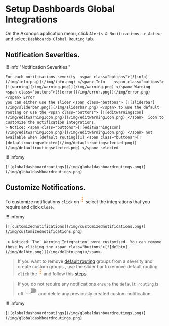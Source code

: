 # Setup Dashboards Global Integrations



On the Axonops application menu, click `Alerts & Notifications -> Active` and select `Dashboards Global Routing` tab.

## Notification Severities.

!!! info "Notification Severities."

    For each notifications severity  <span class="buttons">[![info](/img/info.png)](/img/info.png) </span> Info    <span class="buttons">[![warning](/img/warning.png)](/img/warning.png) </span> Warning    <span class="buttons">[![error](/img/error.png)](/img/error.png) </span> Error
    you can either use the slider <span class="buttons"> [![sliderbar](/img/sliderbar.png)](/img/sliderbar.png) </span> to use the default routing or use the <span class="buttons"> [![editwarningIcon](/img/editwarningIcon.png)](/img/editwarningIcon.png) </span>  icon to customize the notification integrations.
    > Notice: <span class="buttons">[![editwarningIcon](/img/editwarningIcon.png)](/img/editwarningIcon.png) </span> not available when [default routing][1] <span class="buttons">[![defaultroutingselected](/img/defaultroutingselected.png)](/img/defaultroutingselected.png) </span> selected


[1]: /how-to/default-routing/

!!! infomy 

    [![globaldashboardroutings](/img/globaldashboardroutings.png)](/img/globaldashboardroutings.png)


## Customize Notifications.

To customize notifications `click` on <span class="buttons">[![editwarningIcon](/img/editwarningIcon.png)](/img/editwarningIcon.png)</span> select the integrations that you require and click `Close`.

!!! infomy 

    [![customizednotifications](/img/customizednotifications.png)](/img/customizednotifications.png)

     > Noticed: The` Warning Integration` were customized. You can remove these by clicking the <span class="buttons">[![delbtn](/img/delbtn.png)](/img/delbtn.png)</span>.


> If you want to remove [default routing][1] groups from a severity and create custom groups , use the slider bar to remove default routing `click` the <span class="buttons">[![editwarningIcon](/img/editwarningIcon.png)](/img/editwarningIcon.png) </span> and follow this [steps][2]

> If you do not require any notifications `ensure` the `default routing` is off <span class="buttons">[![sliderbar](/img/sliderbar.png)](/img/sliderbar.png)</span> and delete any previously created custom notification.

[2]: #notification-severities

!!! infomy 

    [![globaldashboardroutings](/img/globaldashboardroutings.png)](/img/globaldashboardroutings.png)

